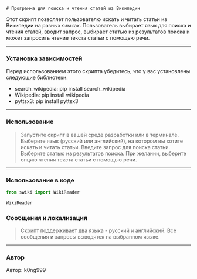     # Программа для поиска и чтения статей из Википедии

Этот скрипт позволяет пользователю искать и читать статьи из Википедии на разных языках. Пользователь выбирает язык для
поиска и чтения статей, вводит запрос, выбирает статью из результатов поиска и может запросить чтение текста статьи с
помощью речи.
***

### Установка зависимостей

Перед использованием этого скрипта убедитесь, что у вас установлены следующие библиотеки:

- search_wikipedia: pip install search_wikipedia
- Wikipedia: pip install wikipedia
- pyttsx3: pip install pyttsx3

***

### Использование

> Запустите скрипт в вашей среде разработки или в терминале.
> Выберите язык (русский или английский), на котором вы хотите искать и читать статьи.
> Введите запрос для поиска статьи.
> Выберите статью из результатов поиска.
> При желании, выберите опцию чтения текста статьи с помощью речи.
***

### Использование в коде

```python
from swiki import WikiReader

WikiReader

```

### Сообщения и локализация

> Скрипт поддерживает два языка - русский и английский. Все сообщения и запросы выводятся на выбранном языке.
***
### Автор

Автор: k0ng999
